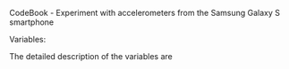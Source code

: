 CodeBook - Experiment with accelerometers from the Samsung Galaxy S smartphone

Variables:

The detailed description of the variables are

